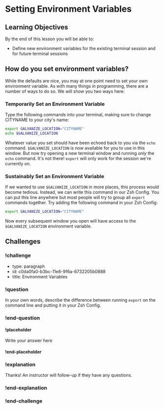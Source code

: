 # Setting Environment Variables

## Learning Objectives

By the end of this lesson you will be able to:

* Define new environment variables for the existing terminal session and for future terminal sessions

## How do you set environment variables?

While the defaults are nice, you may at one point need to set your own environment variable. As with many things in programming, there are a number of ways to do so. We will show you two ways here:

### Temporarily Set an Environment Variable

Type the following commands into your terminal, making sure to change CITYNAME to your city's name:

```bash
export GALVANIZE_LOCATION="CITYNAME"
echo $GALVANIZE_LOCATION
```

Whatever value you set should have been echoed back to you via the `echo` command. `$GALVANIZE_LOCATION` is now available for you to use in this window. But now try opening a new terminal window and running _only_ the `echo` command. It's not there! `export` will only work for the session we're currently on.

### Sustainably Set an Environment Variable

If we wanted to use `$GALVANIZE_LOCATION` in more places, this process would become tedious. Instead, we can write this command in our Zsh Config. You can put this line anywhere but most people will try to group all `export` commands together. Try adding the following command in your Zsh Config:

```bash
export GALVANIZE_LOCATION="CITYNAME"
```

Now every subsequent window you open will have access to the `$GALVANIZE_LOCATION` environment variable.

## Challenges

<!-- Question -->

### !challenge

* type: paragraph
* id: c0da0fa0-b3bc-11e8-9f6a-6732205b0888
* title: Environment Variables

### !question

In your own words, describe the difference between running `export` on the command line and putting it in your Zsh Config.

### !end-question

#### !placeholder

Write your answer here

#### !end-placeholder

### !explanation

Thanks! An instructor will follow-up if they have any questions.

### !end-explanation

### !end-challenge
